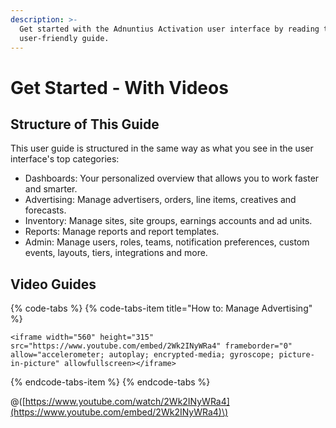 ```yaml
---
description: >-
  Get started with the Adnuntius Activation user interface by reading this
  user-friendly guide.
---
```


# Get Started - With Videos

## Structure of This Guide

This user guide is structured in the same way as what you see in the user interface's top categories: 

* Dashboards: Your personalized overview that allows you to work faster and smarter. 
* Advertising: Manage advertisers, orders, line items, creatives and forecasts.
* Inventory: Manage sites, site groups, earnings accounts and ad units.
* Reports: Manage reports and report templates.
* Admin: Manage users, roles, teams, notification preferences, custom events, layouts, tiers, integrations and more.

## Video Guides

{% code-tabs %}
{% code-tabs-item title="How to: Manage Advertising" %}
```text
<iframe width="560" height="315" src="https://www.youtube.com/embed/2Wk2INyWRa4" frameborder="0" allow="accelerometer; autoplay; encrypted-media; gyroscope; picture-in-picture" allowfullscreen></iframe>
```
{% endcode-tabs-item %}
{% endcode-tabs %}



@\([https://www.youtube.com/watch/2Wk2INyWRa4](https://www.youtube.com/embed/2Wk2INyWRa4)\)

